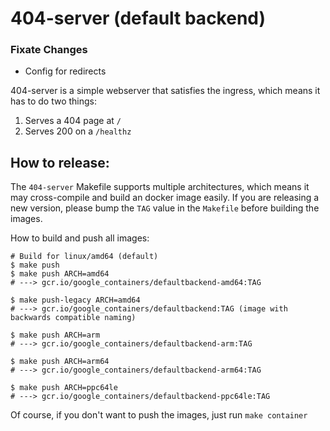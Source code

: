 # 404-server (default backend)

### Fixate Changes

* Config for redirects

404-server is a simple webserver that satisfies the ingress, which means it has to do two things:

 1. Serves a 404 page at `/`
 2. Serves 200 on a `/healthz`

## How to release:

The `404-server` Makefile supports multiple architectures, which means it may cross-compile and build an docker image easily.
If you are releasing a new version, please bump the `TAG` value in the `Makefile` before building the images.

How to build and push all images:
```
# Build for linux/amd64 (default)
$ make push
$ make push ARCH=amd64
# ---> gcr.io/google_containers/defaultbackend-amd64:TAG

$ make push-legacy ARCH=amd64
# ---> gcr.io/google_containers/defaultbackend:TAG (image with backwards compatible naming)

$ make push ARCH=arm
# ---> gcr.io/google_containers/defaultbackend-arm:TAG

$ make push ARCH=arm64
# ---> gcr.io/google_containers/defaultbackend-arm64:TAG

$ make push ARCH=ppc64le
# ---> gcr.io/google_containers/defaultbackend-ppc64le:TAG
```

Of course, if you don't want to push the images, just run `make container`
